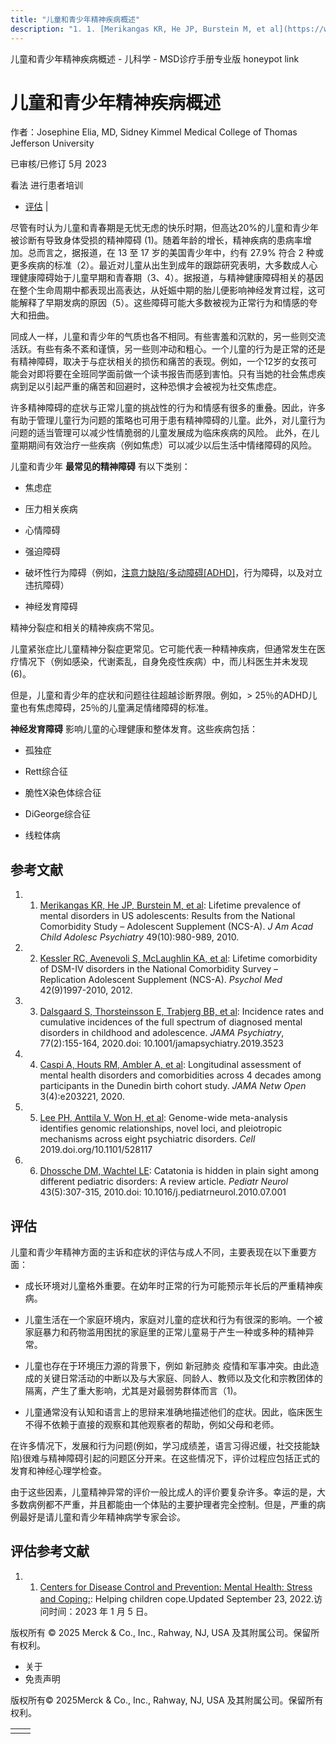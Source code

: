 ```yaml
---
title: "儿童和青少年精神疾病概述"
description: "1. 1. [Merikangas KR, He JP, Burstein M, et al](https://www.ncbi.nlm.nih.gov/pmc/articles/PMC2946114/): Lifetime prevalence of mental disorders in US adolescents: Results from the National Comorbidity Study – Adolescent Supplement (NCS-A). _J Am Acad Child Adolesc Psychiatry_ 49(10):980-989, 2010."
---
```


﻿儿童和青少年精神疾病概述 \- 儿科学 \- MSD诊疗手册专业版 honeypot link

# 儿童和青少年精神疾病概述

作者：Josephine Elia, MD, Sidney Kimmel Medical College of Thomas Jefferson University

已审核/已修订 5月 2023

看法 进行患者培训

- [评估](#评估_v1105322_zh) \|

尽管有时认为儿童和青春期是无忧无虑的快乐时期，但高达20%的儿童和青少年被诊断有导致身体受损的精神障碍 (1)。随着年龄的增长，精神疾病的患病率增加。总而言之，据报道，在 13 至 17 岁的美国青少年中，约有 27.9% 符合 2 种或更多疾病的标准（2）。最近对儿童从出生到成年的跟踪研究表明，大多数成人心理健康障碍始于儿童早期和青春期（3、4）。据报道，与精神健康障碍相关的基因在整个生命周期中都表现出高表达，从妊娠中期的胎儿便影响神经发育过程，这可能解释了早期发病的原因（5）。这些障碍可能大多数被视为正常行为和情感的夸大和扭曲。

同成人一样，儿童和青少年的气质也各不相同。有些害羞和沉默的，另一些则交流活跃。有些有条不紊和谨慎，另一些则冲动和粗心。一个儿童的行为是正常的还是有精神障碍，取决于与症状相关的损伤和痛苦的表现。例如，一个12岁的女孩可能会对即将要在全班同学面前做一个读书报告而感到害怕。只有当她的社会焦虑疾病到足以引起严重的痛苦和回避时，这种恐惧才会被视为社交焦虑症。

许多精神障碍的症状与正常儿童的挑战性的行为和情感有很多的重叠。因此，许多有助于管理儿童行为问题的策略也可用于患有精神障碍的儿童。此外，对儿童行为问题的适当管理可以减少性情脆弱的儿童发展成为临床疾病的风险。 此外，在儿童期期间有效治疗一些疾病（例如焦虑）可以减少以后生活中情绪障碍的风险。

儿童和青少年 **最常见的精神障碍** 有以下类别：

- 焦虑症

- 压力相关疾病

- 心情障碍

- 强迫障碍

- 破坏性行为障碍（例如，[注意力缺陷/多动障碍\[ADHD\]](./{128A4F3B-F0B9-41F4-8FDA-DF1C5D68411F}.html)，行为障碍，以及对立违抗障碍）

- 神经发育障碍


精神分裂症和相关的精神疾病不常见。

儿童紧张症比儿童精神分裂症更常见。它可能代表一种精神疾病，但通常发生在医疗情况下（例如感染，代谢紊乱，自身免疫性疾病）中，而儿科医生并未发现 (6)。

但是，儿童和青少年的症状和问题往往超越诊断界限。例如，> 25％的ADHD儿童也有焦虑障碍，25％的儿童满足情绪障碍的标准。

**神经发育障碍** 影响儿童的心理健康和整体发育。这些疾病包括：

- 孤独症

- Rett综合征

- 脆性X染色体综合征

- DiGeorge综合征

- 线粒体病


## 参考文献

1. 1. [Merikangas KR, He JP, Burstein M, et al](https://www.ncbi.nlm.nih.gov/pmc/articles/PMC2946114/): Lifetime prevalence of mental disorders in US adolescents: Results from the National Comorbidity Study – Adolescent Supplement (NCS-A). _J Am Acad Child Adolesc Psychiatry_ 49(10):980-989, 2010.

2. 2. [Kessler RC, Avenevoli S, McLaughlin KA, et al](https://www.ncbi.nlm.nih.gov/pmc/articles/PMC3448706/): Lifetime comorbidity of DSM-IV disorders in the National Comorbidity Survey – Replication Adolescent Supplement (NCS-A). _Psychol Med_ 42(9)1997-2010, 2012.

3. 3. [Dalsgaard S, Thorsteinsson E, Trabjerg BB, et al](https://pubmed.ncbi.nlm.nih.gov/31746968/): Incidence rates and cumulative incidences of the full spectrum of diagnosed mental disorders in childhood and adolescence. _JAMA Psychiatry_, 77(2):155-164, 2020.doi: 10.1001/jamapsychiatry.2019.3523

4. 4. [Caspi A, Houts RM, Ambler A, et al](https://www.ncbi.nlm.nih.gov/pmc/articles/PMC7175086/): Longitudinal assessment of mental health disorders and comorbidities across 4 decades among participants in the Dunedin birth cohort study. _JAMA Netw Open_ 3(4):e203221, 2020.

5. 5. [Lee PH, Anttila V, Won H, et al](https://www.zora.uzh.ch/id/eprint/176891/): Genome-wide meta-analysis identifies genomic relationships, novel loci, and pleiotropic mechanisms across eight psychiatric disorders. _Cell_ 2019.doi.org/10.1101/528117

6. 6. [Dhossche DM, Wachtel LE](https://pubmed.ncbi.nlm.nih.gov/20933172/): Catatonia is hidden in plain sight among different pediatric disorders: A review article. _Pediatr Neurol_ 43(5):307-315, 2010.doi: 10.1016/j.pediatrneurol.2010.07.001


## 评估

儿童和青少年精神方面的主诉和症状的评估与成人不同，主要表现在以下重要方面：

- 成长环境对儿童格外重要。在幼年时正常的行为可能预示年长后的严重精神疾病。

- 儿童生活在一个家庭环境内，家庭对儿童的症状和行为有很深的影响。一个被家庭暴力和药物滥用困扰的家庭里的正常儿童易于产生一种或多种的精神异常。

- 儿童也存在于环境压力源的背景下，例如 新冠肺炎 疫情和军事冲突。由此造成的关键日常活动的中断以及与大家庭、同龄人、教师以及文化和宗教团体的隔离，产生了重大影响，尤其是对最弱势群体而言（1)。

- 儿童通常没有认知和语言上的思辩来准确地描述他们的症状。因此，临床医生不得不依赖于直接的观察和其他观察者的帮助，例如父母和老师。


在许多情况下，发展和行为问题(例如，学习成绩差，语言习得迟缓，社交技能缺陷)很难与精神障碍引起的问题区分开来。在这些情况下，评价过程应包括正式的发育和神经心理学检查。

由于这些因素，儿童精神异常的评价一般比成人的评价要复杂许多。幸运的是，大多数病例都不严重，并且都能由一个体贴的主要护理者完全控制。但是，严重的病例最好是请儿童和青少年精神病学专家会诊。

## 评估参考文献

1. 1. [Centers for Disease Control and Prevention: Mental Health: Stress and Coping:](https://www.cdc.gov/mentalhealth/stress-coping/help-children-cope/index.html): Helping children cope.Updated September 23, 2022.访问时间：2023 年 1 月 5 日。




版权所有 © 2025
Merck & Co., Inc., Rahway, NJ, USA 及其附属公司。保留所有权利。

- 关于
- 免责声明

版权所有© 2025Merck & Co., Inc., Rahway, NJ, USA 及其附属公司。保留所有权利。

|     |     |
| --- | --- |
|  |  |